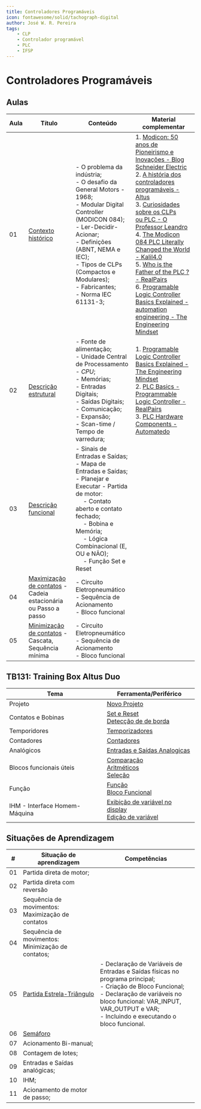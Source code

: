 ```yaml
---
title: Controladores Programáveis
icon: fontawesome/solid/tachograph-digital
author: José W. R. Pereira
tags: 
    - CLP
    - Controlador programável
    - PLC
    - IFSP
---
```




# Controladores Programáveis

## Aulas

| Aula | Título                                                                                                          | Conteúdo                                                                                                                                                                                                                                                                         | Material complementar |
| ---- | --------------------------------------------------------------------------------------------------------------- | -------------------------------------------------------------------------------------------------------------------------------------------------------------------------------------------------------------------------------------------------------------------------------- | --------------------- |
| 01   | [Contexto histórico](slides/aula01-contexto_historico.pdf)                                                      | - O problema da indústria;<br>- O desafio da General Motors - 1968;<br>- Modular Digital Controller (MODICON 084);<br>- Ler-Decidir-Acionar;<br>- Definições (ABNT, NEMA e IEC);<br>- Tipos de CLPs (Compactos e Modulares);<br>- Fabricantes; <br>- Norma IEC 61131-3;          | 1. [Modicon: 50 anos de Pioneirismo e Inovações - Blog Schneider Electric](https://blog.se.com/br/automacao-industrial/2018/11/30/modicon-50-anos-de-pioneirismo-e-inovacoes/) <br> 2. [A história dos controladores programáveis - Altus](https://www.altus.com.br/post/505/a-historia-do-controlador-programavel) <br> 3. [Curiosidades sobre os CLPs ou PLC - O Professor Leandro](https://oprofessorleandro.wordpress.com/tag/modicon/) <br> 4. [The Modicon 084 PLC Literally Changed the World - Kalil4.0](https://youtu.be/FPhPDF8v6AA?si=Gjuso6V5BH2-OWYc) <br> 5. [Who is the Father of the PLC ? - RealPairs](https://youtu.be/4BxOizho1UE?si=6nlc-9I1SwYyh8mE) <br> 6. [Programable Logic Controller Basics Explained - automation engineering - The Engineering Mindset](https://youtu.be/uOtdWHMKhnw?si=geIVApkCKgSr-l6P) |
| 02   | [Descrição estrutural](slides/aula02-descricao_estrutural.pdf)                                                  | - Fonte de alimentação;<br>- Unidade Central de Processamento - *CPU*;<br>- Memórias;<br>- Entradas Digitais;<br>- Saídas Digitais;<br>- Comunicação;<br>- Expansão;<br>- Scan-time / Tempo de varredura;                                                                        | 1. [Programable Logic Controller Basics Explained - The Engineering Mindset](https://youtu.be/uOtdWHMKhnw?si=1IrKs67Iis5yiBli) <br> 2. [PLC Basics - Programmable Logic Controller - RealPairs](https://youtu.be/PbAGl_mv5XI?si=aiqbq88qaY9JAKWf) <br> 3. [PLC Hardware Components - Automatedo](https://youtu.be/wlCG8d2iQ5c?si=tq6QTypNT3LbYfkn) |
| 03   | [Descrição funcional](slides/aula03-descricao_funcional.pdf)                                                    | - Sinais de Entradas e Saídas;<br>- Mapa de Entradas e Saídas;<br>- Planejar e Executar - Partida de motor:<br> &emsp; - Contato aberto e contato fechado;<br> &emsp; - Bobina e Memória;<br>	&emsp; - Lógica Combinacional (E, OU e NÃO);<br>	&emsp; - Função Set e Reset |                       |
| 04   | [Maximização de contatos](slides/aula05-metodos_programacao_max.pdf) - <br>Cadeia estacionária ou Passo a passo | - Circuito Eletropneumático<br>- Sequência de Acionamento<br>- Bloco funcional                                                                                                                                                                                                   |                       |
| 05   | [Minimização de contatos](slides/aula06-metodos_programacao_min.pdf) - <br>Cascata, Sequência mínima            | - Circuito Eletropneumático<br>- Sequência de Acionamento<br>- Bloco funcional                                                                                                                                                                                                   |                       |



## TB131: Training Box Altus Duo



| Tema                          | Ferramenta/Periférico                                                                                                                                                                                 |
| ----------------------------- | ----------------------------------------------------------------------------------------------------------------------------------------------------------------------------------------------------- |
| Projeto                       | [Novo Projeto](altus_tb131/h1_1-novo_projeto.md)                                                                                                                                                      |
| Contatos e Bobinas            | [Set e Reset](altus_tb131/h1_2-setReset.md)<br>[Detecção de de borda](altus_tb131/h1_3-borda_subida_descida.md)                                                                                       |
| Temporidores                  | [Temporizadores](altus_tb131/h1_4-temporizadores.md)                                                                                                                                                  |
| Contadores                    | [Contadores](altus_tb131/h1_5-contadores.md)                                                                                                                                                          |
| Analógicos                    | [Entradas e Saídas Analogicas](altus_tb131/h1_6-entradas_saidas_analogicas.md)                                                                                                                        |
| Blocos funcionais úteis       | [Comparação](altus_tb131/h1_7_1-blocos_funcionais_comparacao.md)<br>[Aritméticos](altus_tb131/h1_7_2-blocos_funcionais_operacao.md)<br>[Seleção](altus_tb131/h1_7_3-blocos_funcionais_selecao.md)<br> |
| Função                        | [Função](altus_tb131/h1_8-funcao.md)<br>[Bloco Funcional](altus_tb131/h1_9-bloco_funcional.md)                                                                                                        |
| IHM - Interface Homem-Máquina | [Exibição de variável no display](altus_tb131/h1_10_1-ihm_display_var.md)<br>[Edição de variável](altus_tb131/h1_10_2-ihm_edita_var.md)                                                               |



## Situações de Aprendizagem


| #   | Situação de aprendizagem                                                           | Competências                                                                                                                                                                                                                                |
| --- | ---------------------------------------------------------------------------------- | ------------------------------------------------------------------------------------------------------------------------------------------------------------------------------------------------------------------------------------------- |
| 01  | Partida direta de motor;                                                           |                                                                                                                                                                                                                                             |
| 02  | Partida direta com reversão                                                        |                                                                                                                                                                                                                                             |
| 03  | Sequência de movimentos: Maximização de contatos                                   |                                                                                                                                                                                                                                             |
| 04  | Sequência de movimentos: Minimização de contatos;                                  |                                                                                                                                                                                                                                             |
| 05  | [Partida Estrela-Triângulo](altus_tb131/A1_5-projeto_partida_estrela_triangulo.md) | - Declaração de Variáveis de Entradas e Saídas físicas no programa principal;<br>- Criação de Bloco Funcional;<br>- Declaração de variáveis no bloco funcional: VAR_INPUT, VAR_OUTPUT e VAR;<br>- Incluindo e executando o bloco funcional. |
| 06  | [Semáforo](altus_tb131/A1_6-projeto_semaforo.md)                                   |                                                                                                                                                                                                                                             |
| 07  | Acionamento Bi-manual;                                                             |                                                                                                                                                                                                                                             |
| 08  | Contagem de lotes;                                                                 |                                                                                                                                                                                                                                             |
| 09  | Entradas e Saídas analógicas;                                                      |                                                                                                                                                                                                                                             |
| 10  | IHM;                                                                               |                                                                                                                                                                                                                                             |
| 11  | Acionamento de motor de passo;                                                     |                                                                                                                                                                                                                                             |


